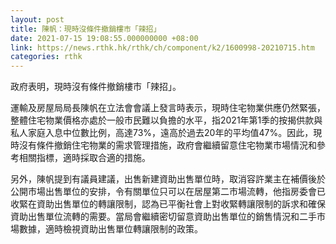 ```yaml
---
layout: post
title: 陳帆：現時沒條件撤銷樓市「辣招」
date: 2021-07-15 19:08:55.000000000 +08:00
link: https://news.rthk.hk/rthk/ch/component/k2/1600998-20210715.htm
categories: rthk
---
```


政府表明，現時沒有條件撤銷樓市「辣招」。

運輸及房屋局局長陳帆在立法會會議上發言時表示，現時住宅物業供應仍然緊張，整體住宅物業價格亦處於一般市民難以負擔的水平，指2021年第1季的按揭供款與私人家庭入息中位數比例，高達73%，遠高於過去20年的平均值47%。因此，現時沒有條件撤銷住宅物業的需求管理措施，政府會繼續留意住宅物業市場情況和參考相關指標，適時採取合適的措施。

另外，陳帆提到有議員建議，出售新建資助出售單位時，取消容許業主在補價後於公開市場出售單位的安排，令有關單位只可以在居屋第二市場流轉，他指房委會已收緊在資助出售單位的轉讓限制，認為已平衡社會上對收緊轉讓限制的訴求和確保資助出售單位流轉的需要。當局會繼續密切留意資助出售單位的銷售情況和二手市場數據，適時檢視資助出售單位轉讓限制的政策。
